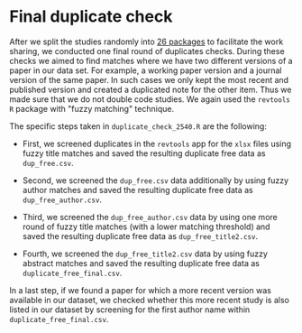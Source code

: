 # Final duplicate check 

After we split the studies randomly into [26 packages](data/study_search/database_search/processed/post_AS/packages_for_full_text_download) to facilitate the work sharing, we conducted one final round of duplicates checks. During these checks we aimed to find matches where we have two different versions of a paper in our data set. For example, a working paper version and a journal version of the same paper. In such cases we only kept the most recent and published version and created a duplicated note for the other item. Thus we made sure that we do not double code studies. We again used the `revtools` `R` package with "fuzzy matching" technique. 

The specific steps taken in `duplicate_check_2540.R` are the following:

- First, we screened duplicates in the `revtools` app for the `xlsx` files using fuzzy title matches and saved the resulting duplicate free data as `dup_free.csv`.

- Second, we screened the `dup_free.csv` data additionally by using fuzzy author matches and saved the resulting duplicate free data as `dup_free_author.csv`.

- Third, we screened the `dup_free_author.csv` data by using one more round of fuzzy title matches (with a lower matching threshold) and saved the resulting duplicate free data as `dup_free_title2.csv`.

- Fourth, we screened the `dup_free_title2.csv` data by using fuzzy abstract matches and saved the resulting duplicate free data as `duplicate_free_final.csv`.

In a last step, if we found a paper for which a more recent version was available in our dataset, we checked whether this more recent study is also listed in our dataset by screening for the first author name within `duplicate_free_final.csv`.


